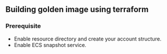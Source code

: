 ## Building golden image using terraform

### Prerequisite

* Enable resource directory and create your account structure.
* Enable ECS snapshot service.

